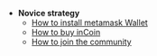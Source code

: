 * **Novice strategy**
  * [How to install metamask Wallet](en/Novice/)
  * [How to buy inCoin](en/Novice/buy)
  * [How to join the community](en/Novice/)
